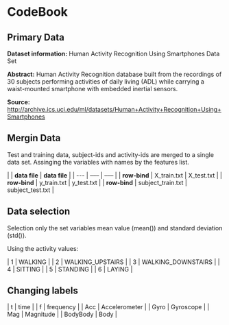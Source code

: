 # CodeBook
## Primary Data

**Dataset information:** Human Activity Recognition Using Smartphones Data Set

**Abstract:** Human Activity Recognition database built from the recordings of 30 subjects performing activities of daily living (ADL) while carrying a waist-mounted smartphone with embedded inertial sensors.

**Source:** http://archive.ics.uci.edu/ml/datasets/Human+Activity+Recognition+Using+Smartphones

## Mergin Data

Test and training data, subject-ids and activity-ids are merged to a single data set. Assinging the variables with names by the features list.

|     | **data file** | **data file** |
| --- | ––– | ––– |
| **row-bind** | X_train.txt | X_test.txt |
| **row-bind** | y_train.txt | y_test.txt |
| **row-bind** | subject_train.txt | subject_test.txt |

## Data selection

Selection only the set variables mean value (mean()) and standard deviation (std()).

Using the activity values:

| 1 | WALKING |
| 2 | WALKING_UPSTAIRS |
| 3 | WALKING_DOWNSTAIRS |
| 4 | SITTING |
| 5 | STANDING |
| 6 | LAYING |

## Changing labels

| t | time |
| f | frequency |
| Acc | Accelerometer |
| Gyro | Gyroscope |
| Mag | Magnitude |
| BodyBody | Body |
